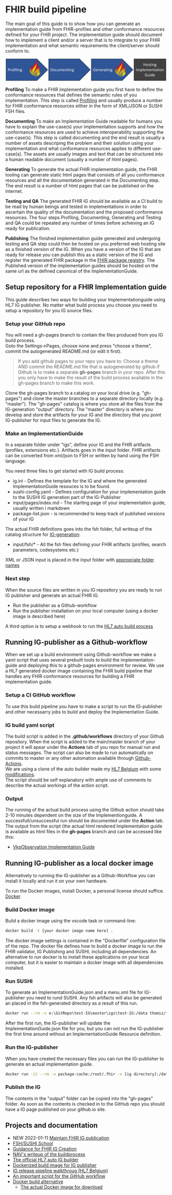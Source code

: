 # FHIR build pipeline

 The main goal of this guide is to show how you can generate an implementation guide from FHIR-profiles and other conformance resources defined for your FHIR project. The implementation guide should document how to implement a client and/or a server that is to integrate to your FHIR implementation and what semantic requirements the client/server should conform to.  

 ![FHIR Build Workflow](igs/FHIRbuild/input/images/workflow.png)  

**Profiling** To make a FHIR implementation guide you first have to define the conformance resources that defines the semantic rules of you implementation. This step is called [Profiling](https://www.hl7.org/fhir/profiling.html) and usually produce a number for FHIR conformance resources either in the form of XML/JSON or SUSHI FSH files.  

**Documenting** To make an Implementation Guide readable for humans you have to explain the use-case(s) your implementation supports and how the conformance resources are used to achieve interoperability supporting the use-case(s). This step is called documenting and the end result is usually a number of assets descriping the problem and their solution using your implementation and what conformance resources applies to different use-case(s). The assets are usually images and text that can be structured into a human readable document (usually a number of html pages).  

**Generating** To generate the actual FHIR implementation guide, the FHIR tooling can generate static html pages that consists of all you conformance resources and all the documentation generated in the Documenting step. The end result is a number of html pages that can be published on the internet.

**Testing and QA** The generated FHIR IG should be available as a CI build to be read by human beings and tested in implementations in order to ascertain the quality of the documentation and the proposed conformance resources. The four steps Profiling, Documenting, Generating and Testing and QA could be repeated any number of times before achieving an IG ready for publication.

**Publishing** The finished implementation guide generated and undergoing testing and QA step could then be hosted on you preferred web hosting site as a finished version of the IG. When you have a version of the IG that are ready for release you can publish this as a static version of the IG and register the generated FHIR package in the [FHIR package registry](https://registry.fhir.org/). The Published version of the implementation guides should be hosted on the same url as the defined canonical of the ImplementationGuide.

## Setup repository for a FHIR Implementation guide

This guide describes two ways for building your Implementationguide using HL7 IG publisher. No matter what build process you choose you need to setup a repository for you IG source files.

### Setup your GitHub repo

You will need a gh-pages branch to contain the files produced from you IG build process.  
Goto the Settings->Pages, choose none and press "choose a theme", commit the autogenerated README.md (or edit it first).

>If you add github pages to your repo you have to: 
Choose a theme AND commit the README.md file that is autogenerated by github if Github is to make a separate **gh-pages** branch in your repo.  After this you only have to make the result of the build process available in the gh-pages branch to make this work.

Clone the gh-pages branch to a catalog on your local drive (e.g. "gh-pages") and clone the master branches to a separate directory locally (e.g. "master"). The "gh-pages" catalog is where you store all the files from the IG-generation "output" directory. The "master" directory is where you develop and store the artifacts for your IG and the directory that you point IG-publisher for input files to generate the IG.

### Make an ImplementationGuide

In a separate folder under "igs", define your IG and the FHIR artifacts (profiles, extensions etc.). Artifacts goes in the input folder.  FHIR artifacts can be converted from xml/json to FSH or written by hand using the FSH language.

You need three files to get started with IG build process:
* ig.ini - Defines the template for the IG and where the generated ImplementationGuide resouces is to be found.
* sushi-config.yaml - Defines configuration for your implementation guide to the SUSHI IG generation part of the IG-Publisher
* input/pages/index.md - The starting page of your implementation guide, usually written i markdown
* package-list.json - is recommended to keep track of published versions of your IG

The actual FHIR definitions goes into the fsh folder, full writeup of the catalog structure for [IG-generation](https://fshschool.org/docs/sushi/project/#ig-projects):
* input/fsh/* - All the fsh files defining your FHIR artifacts (profiles, search parameters, codesystems etc.)

XML or JSON input is placed in the input folder with [appropriate folder names](https://build.fhir.org/ig/FHIR/ig-guidance/using-templates.html#igroot-input)  

### Next step

When the source files are written in you IG repository you are ready to run IG publisher and generate an actual FHIR IG. 
* Run the publisher as a Github-workflow
* Run the publisher installation on your local computer (using a docker image is described here)

A third option is to setup a webhook to run the [HL7 auto build process](https://github.com/FHIR/auto-ig-builder)

## Running IG-publisher as a Github-workflow

When we set up a build environment using Github-workflow we make a yaml script that uses several prebuilt tools to build the implementation-guide and deploying this to a github-pages environment for review. We use a HL7 generated docker image containing the FHIR build pipeline that handles any FHIR conformance resources for building a FHIR implementation guide.

### Setup a CI GitHub workflow

To use this build pipeline you have to make a script to run the IG-publisher and other necessarry jobs to build and deploy the Implementation Guide.

### IG build yaml script

The build script is added in the **.github/workflows** directory of your Github repository. When the script is added to the main/master branch of your project it will apear under the **Actions** tab of you repo for manual run and status messages. The script can also be made to run automatically on commits to master or any other automation available through [Github-Actions](https://docs.github.com/en/actions).  
We are using a clone of the auto builder made my [HL7 Belgium](https://github.com/hl7-be/tutorial_ig/blob/master/.github/workflows/main.yml) with some [modifications](https://github.com/HL7Norway/VkpObservation/blob/master/.github/workflows/vkpobservation-gh-pages.yml).  
The script should be self explanatory with ample use of comments to describe the actual workings of the action script.

### Output

The running of the actual build process using the Github action should take 2-10 minutes dependent on the size of the Implementionguide. A successfull/unsuccessful run should be documented under the **Action** tab. The output from the script (the actual html rendered Implementation guide is available as html files in the **gh-pages** branch and can be accessed like this:
* [VkpObservation Implementation Guide](https://hl7norway.github.io/VkpObservation/currentbuild/)

## Running IG-publisher as a local docker image

Alternatively to running the IG-publisher as a Github-Workflow you can install it locally and run it on your own hardware.

To run the Docker images, install Docker, a personal license should suffice.
[Docker](https://www.docker.com/get-started)

### Build Docker image

Build a docker image using the vscode task or command-line:

~~~bash
docker build -t [your docker image name here] .
~~~

The docker image settings is contained in the "Dockerfile" configuration file of the repo. The docker file defines how to build a docker image to run the FHIR validator, IG Publishing and SUSHI, including all dependencies. An alternative to run docker is to install these applications on your local computer, but it is easier to maintain a docker image with all dependencies installed.

### Run SUSHI

To generate an ImplementationGuide.json and a menu.xml file for IG-publisher you need to rund SUSHI. Any fsh artifacts will also be generated an placed in the fsh-generated directory as a result of this run.

~~~bash
docker run --rm -v e:\GitRepo\test-IG\master\igs\test-IG:/data thomiz/fhir-build sushi /data
~~~

After the first run, the IG-publisher will update the ImplementationGuide.json file for you, but you can not run the IG-publisher the first time around without an ImplementationGuide Resource definition.

### Run the IG-publisher

When you have created the necessary files you can run the IG-publisher to generate an actual implementation guide.

~~~bash
docker run -it --rm -v package-cache:/root/.fhir -v [ig directory]:/data [name of docker image] publisher -ig /data/ig.ini
~~~

### Publish the IG

The contents in the "output" folder can be copied into the "gh-pages" folder. As soon as the contents is checked in to the GitHub repo you should have a IG page published on your github.io site.


## Projects and documentation

* NEW 2022-01-11 [Maintain FHIR IG publication](https://confluence.hl7.org/display/FHIR/Maintaining+a+FHIR+IG+Publication)
* [FSH/SUSHI School](https://fshschool.org/docs/)
* [Guidance for FHIR IG Creation](http://build.fhir.org/ig/FHIR/ig-guidance/index.html)
* [NAV's writeup of the buildprocess](https://github.com/navikt/fhir)
* [The official HL7 auto IG builder](https://github.com/FHIR/auto-ig-builder)
* [Dockerized build image for IG publisher](https://github.com/NIH-NCPI/hl7-fhir-ig-publisher)
* [IG release pipeline walkthroug (HL7 Belgium)](https://github.com/hl7-be/fhir-ig-release-publication)
* [An important script for the GitHub workflow](https://github.com/hl7-be/tutorial_ig/tree/master/.github/workflows)
* [Docker build alternative](https://github.com/logicahealth/fhir-ig-base)
  * [The actual Docker image for download](https://hub.docker.com/r/logicahealth/fhir-ig-base)
